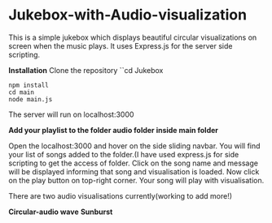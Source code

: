 # Jukebox-with-Audio-visualization
This is a simple jukebox which displays beautiful circular visualizations on screen when the music plays. It uses Express.js for the server side scripting.



**Installation**
Clone the repository
    ``cd Jukebox
    
    npm install
    cd main 
    node main.js
    
 The server will run on localhost:3000
 
 **Add your playlist to the folder audio folder inside main folder**
 
Open the localhost:3000 and hover on the side sliding navbar. You will find your list of songs added to the folder.(I have used express.js for side scripting to get the access of folder. 
Click on the song name and message will be displayed informing that song and visualisation is loaded. Now click on the play button on  top-right corner. Your song will play with visualisation.

There are two audio visualisations currently(working to add more!)

**Circular-audio wave**
**Sunburst**
